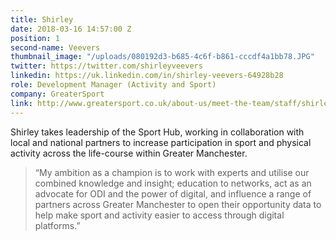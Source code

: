 ```yaml
---
title: Shirley
date: 2018-03-16 14:57:00 Z
position: 1
second-name: Veevers
thumbnail_image: "/uploads/080192d3-b685-4c6f-b861-cccdf4a1bb78.JPG"
twitter: https://twitter.com/shirleyveevers
linkedin: https://uk.linkedin.com/in/shirley-veevers-64928b28
role: Development Manager (Activity and Sport)
company: GreaterSport
link: http://www.greatersport.co.uk/about-us/meet-the-team/staff/shirley-veevers-(development-manager-sport)
---
```


Shirley takes leadership of the Sport Hub, working in collaboration with local and national partners to increase participation in sport and physical activity across the life-course within Greater Manchester.

>“My ambition as a champion is to work with experts and utilise our combined knowledge and insight; education to networks, act as an advocate for ODI and the power of digital, and influence a range of partners across Greater Manchester to open their opportunity data to help make sport and activity easier to access through digital platforms.”